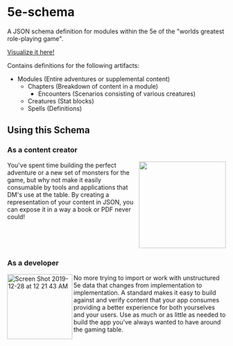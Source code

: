 # 5e-schema
A JSON schema definition for modules within the 5e of the "worlds greatest role-playing game".

[Visualize it here!](https://swimminschrage.github.io/5e-schema-viewer/)

Contains definitions for the following artifacts:
- Modules (Entire adventures or supplemental content)
  - Chapters (Breakdown of content in a module)
    - Encounters (Scenarios consisting of various creatures)
  - Creatures (Stat blocks)
  - Spells (Definitions)

## Using this Schema
### As a content creator
<img align=right src="https://user-images.githubusercontent.com/3174763/71541007-5e30fc80-2907-11ea-8e7c-388d8e30c989.jpg" width="200px"/>

You've spent time building the perfect adventure or a new set of monsters for the game, but why not make it easily consumable by tools and applications that DM's use at the table.  By creating a representation of your content in JSON, you can expose it in a way a book or PDF never could!

<br/>
<br/>
<br/>

### As a developer
<img align=left width="150px" alt="Screen Shot 2019-12-28 at 12 21 43 AM" src="https://user-images.githubusercontent.com/3174763/71541064-18286880-2908-11ea-8491-440430381918.png"/>

No more trying to import or work with unstructured 5e data that changes from implementation to implementation.  A standard makes it easy to build against and verify content that your app consumes providing a better experience for both yourselves and your users.  Use as much or as little as needed to build the app you've always wanted to have around the gaming table.
